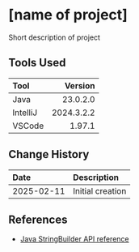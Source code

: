 # [name of project]
Short description of project

## Tools Used

| Tool     |   Version |
|:---------|----------:|
| Java     |  23.0.2.0 |
| IntelliJ | 2024.3.2.2|
| VSCode   |    1.97.1 |

## Change History

| Date       | Description      |
|:-----------|:-----------------|
| 2025-02-11 | Initial creation |

## References
* [Java StringBuilder API reference](https://docs.oracle.com/en/java/javase/23/docs/api/java.base/java/lang/StringBuilder.html)

